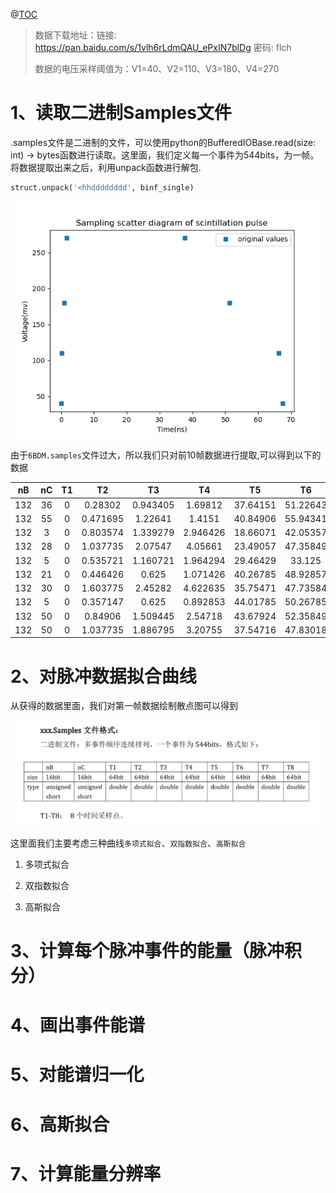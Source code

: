 @[TOC](闪烁脉冲信号处理任务)
> 数据下载地址：链接: https://pan.baidu.com/s/1vlh6rLdmQAU_ePxIN7blDg  密码: flch
> 
> 数据的电压采样阈值为：V1=40、V2=110、V3=180、V4=270

# 1、读取二进制Samples文件

.samples文件是二进制的文件，可以使用python的BufferedIOBase.read(size: int) -> bytes函数进行读取。这里面，我们定义每一个事件为544bits，为一帧。将数据提取出来之后，利用unpack函数进行解包.

```python
struct.unpack('<hhdddddddd', binf_single)
```
![image](https://github.com/Magician0619/PET-Magician/blob/master/docs/image-storage/Task1-samples/%E5%8E%9F%E5%A7%8B%E6%95%B0%E6%8D%AE%E6%95%A3%E7%82%B9%E5%9B%BE.png)

由于`6BDM.samples`文件过大，所以我们只对前10帧数据进行提取,可以得到以下的数据

|  nB | nC | T1 |    T2    |    T3    |    T4    |    T5    |    T6    |    T7    |    T8    |
|:---:|:--:|:--:|:--------:|:--------:|:--------:|:--------:|:--------:|:--------:|:--------:|
| 132 | 36 |  0 |  0.28302 | 0.943405 |  1.69812 | 37.64151 | 51.22643 | 66.32076 | 67.54718 |
| 132 | 55 |  0 | 0.471695 |  1.22641 |  1.4151  | 40.84906 | 55.94341 | 62.54716 | 86.13208 |
| 132 |  3 |  0 | 0.803574 | 1.339279 | 2.946426 | 18.66071 | 42.05357 | 51.78571 | 64.91071 |
| 132 | 28 |  0 | 1.037735 |  2.07547 |  4.05661 | 23.49057 | 47.35849 | 57.73586 | 75.37737 |
| 132 |  5 |  0 | 0.535721 | 1.160721 | 1.964294 | 29.46429 |  33.125  | 62.05357 | 78.92857 |
| 132 | 21 |  0 | 0.446426 |   0.625  | 1.071426 | 40.26785 | 48.92857 | 59.91071 |   73.75  |
| 132 | 30 |  0 | 1.603775 |  2.45282 | 4.622635 | 35.75471 | 47.73584 | 56.03773 | 86.13206 |
| 132 |  5 |  0 | 0.357147 |   0.625  | 0.892853 | 44.01785 | 50.26785 | 52.41071 | 73.83928 |
| 132 | 50 |  0 |  0.84906 | 1.509445 |  2.54718 | 43.67924 | 52.35849 | 61.69812 | 83.39622 |
| 132 | 50 |  0 | 1.037735 | 1.886795 |  3.20755 | 37.54716 | 47.83018 | 62.16982 | 86.22641 |

# 2、对脉冲数据拟合曲线

从获得的数据里面，我们对第一帧数据绘制散点图可以得到

![image](https://github.com/Magician0619/PET-Magician/blob/master/docs/image-storage/Task1-samples/%E6%96%87%E4%BB%B6%E6%A0%BC%E5%BC%8F.png)

这里面我们主要考虑三种曲线`多项式拟合`、`双指数拟合`、`高斯拟合`

1. 多项式拟合

2. 双指数拟合

3. 高斯拟合 

# 3、计算每个脉冲事件的能量（脉冲积分）

# 4、画出事件能谱

# 5、对能谱归一化

# 6、高斯拟合

# 7、计算能量分辨率


